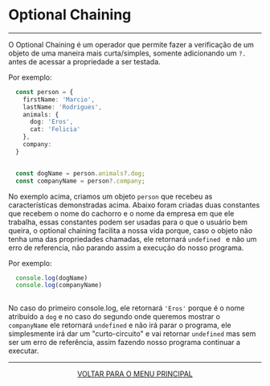 # Optional Chaining

---
O Optional Chaining é um operador que permite fazer a verificação de um objeto de uma maneira mais curta/simples, somente adicionando um ``?.`` antes de acessar a propriedade a ser testada.

Por exemplo:

```typescript
  const person = {
    firstName: 'Marcio',
    lastName: 'Rodrigues',
    animals: {
      dog: 'Eros',
      cat: 'Felicia'
    },
    company:
  }


  const dogName = person.animals?.dog;
  const companyName = person?.company;
```

No exemplo acima, criamos um objeto ``person`` que recebeu as características demonstradas acima. Abaixo foram criadas duas constantes que recebem o nome do cachorro e o nome da empresa em que ele trabalha, essas constantes podem ser usadas para o que o usuário bem queira, o optional chaining facilita a nossa vida porque, caso o objeto não tenha uma das propriedades chamadas, ele retornará `undefined ` e não um erro de referencia, não parando assim a execução do nosso programa. 

Por exemplo:

```typescript
  console.log(dogName)
  console.log(companyName)
   
```

No caso do primeiro console.log, ele retornará `'Eros'` porque é o nome atribuído a `dog` e no caso do segundo onde queremos mostrar o `companyName` ele retornará `undefined` e não irá parar o programa, ele simplesmente irá dar um "curto-circuito" e vai retornar `undefined` mas sem ser um erro de referência, assim fazendo nosso programa continuar a executar.

---

<p align="center">
  <a href="https://github.com/Carolis/typescript4noobs#roadmap">VOLTAR PARA O MENU PRINCIPAL</a>
</p>
